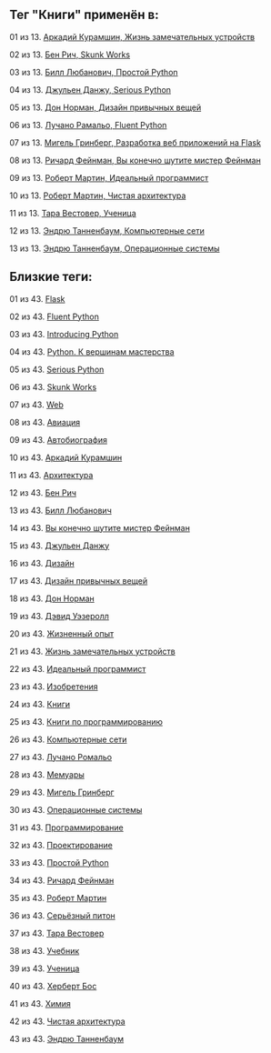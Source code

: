 ## Тег "Книги" применён в:

01 из 13. [Аркадий Курамшин, Жизнь замечательных устройств](../Книги/Дизайн%20и%20изобретения/Аркадий%20Курамшин%20-%20Жизнь%20замечательных%20устройств.md)

02 из 13. [Бен Рич, Skunk Works](../Книги/Мемуары/Бен%20Рич%20-%20Skunk%20Works.md)

03 из 13. [Билл Любанович, Простой Python](../Книги/Программирование/Билл%20Любанович%20-%20Простой%20Python.md)

04 из 13. [Джульен Данжу, Serious Python](../Книги/Программирование/Джульен%20Данжу%20-%20Serious%20Python.md)

05 из 13. [Дон Норман, Дизайн привычных вещей](../Книги/Дизайн%20и%20изобретения/Дон%20Норман%20-%20Дизайн%20привычных%20вещей.md)

06 из 13. [Лучано Рамальо, Fluent Python](../Книги/Программирование/Лучано%20Рамальо%20-%20Fluent%20Python.md)

07 из 13. [Мигель Гринберг, Разработка веб приложений на Flask](../Книги/Программирование/Мигель%20Гринберг%20-%20Разработка%20веб%20приложений%20на%20Flask.md)

08 из 13. [Ричард Фейнман, Вы конечно шутите мистер Фейнман](../Книги/Мемуары/Ричард%20Фейнман%20-%20Вы%20конечно%20шутите%20мистер%20Фейнман.md)

09 из 13. [Роберт Мартин, Идеальный программист](../Книги/Программирование/Роберт%20Мартин%20-%20Идеальный%20программист.md)

10 из 13. [Роберт Мартин, Чистая архитектура](../Книги/Программирование/Роберт%20Мартин%20-%20Чистая%20архитектура.md)

11 из 13. [Тара Вестовер, Ученица](../Книги/Мемуары/Тара%20Вестовер%20-%20Ученица.md)

12 из 13. [Эндрю Танненбаум, Компьютерные сети](../Книги/Программирование/Эндрю%20Танненбаум%20-%20Компьютерные%20сети.md)

13 из 13. [Эндрю Танненбаум, Операционные системы](../Книги/Программирование/Эндрю%20Танненбаум%20-%20Операционные%20системы.md)

## Близкие теги:

01 из 43. [Flask](./flask.md)

02 из 43. [Fluent Python](./fluent%20python.md)

03 из 43. [Introducing Python](./introducing%20python.md)

04 из 43. [Python. К вершинам мастерства](./python.%20к%20вершинам%20мастерства.md)

05 из 43. [Serious Python](./serious%20python.md)

06 из 43. [Skunk Works](./skunk%20works.md)

07 из 43. [Web](./web.md)

08 из 43. [Авиация](./авиация.md)

09 из 43. [Автобиография](./автобиография.md)

10 из 43. [Аркадий Курамшин](./аркадий%20курамшин.md)

11 из 43. [Архитектура](./архитектура.md)

12 из 43. [Бен Рич](./бен%20рич.md)

13 из 43. [Билл Любанович](./билл%20любанович.md)

14 из 43. [Вы конечно шутите мистер Фейнман](./вы%20конечно%20шутите%20мистер%20фейнман.md)

15 из 43. [Джульен Данжу](./джульен%20данжу.md)

16 из 43. [Дизайн](./дизайн.md)

17 из 43. [Дизайн привычных вещей](./дизайн%20привычных%20вещей.md)

18 из 43. [Дон Норман](./дон%20норман.md)

19 из 43. [Дэвид Уэзеролл](./дэвид%20уэзеролл.md)

20 из 43. [Жизненный опыт](./жизненный%20опыт.md)

21 из 43. [Жизнь замечательных устройств](./жизнь%20замечательных%20устройств.md)

22 из 43. [Идеальный программист](./идеальный%20программист.md)

23 из 43. [Изобретения](./изобретения.md)

24 из 43. [Книги](./книги.md)

25 из 43. [Книги по программированию](./книги%20по%20программированию.md)

26 из 43. [Компьютерные сети](./компьютерные%20сети.md)

27 из 43. [Лучано Ромальо](./лучано%20ромальо.md)

28 из 43. [Мемуары](./мемуары.md)

29 из 43. [Мигель Гринберг](./мигель%20гринберг.md)

30 из 43. [Операционные системы](./операционные%20системы.md)

31 из 43. [Программирование](./программирование.md)

32 из 43. [Проектирование](./проектирование.md)

33 из 43. [Простой Python](./простой%20python.md)

34 из 43. [Ричард Фейнман](./ричард%20фейнман.md)

35 из 43. [Роберт Мартин](./роберт%20мартин.md)

36 из 43. [Серьёзный питон](./серьёзный%20питон.md)

37 из 43. [Тара Вестовер](./тара%20вестовер.md)

38 из 43. [Учебник](./учебник.md)

39 из 43. [Ученица](./ученица.md)

40 из 43. [Херберт Бос](./херберт%20бос.md)

41 из 43. [Химия](./химия.md)

42 из 43. [Чистая архитектура](./чистая%20архитектура.md)

43 из 43. [Эндрю Танненбаум](./эндрю%20танненбаум.md)

